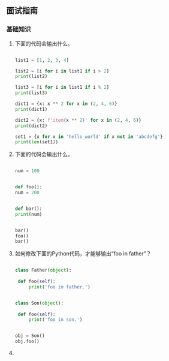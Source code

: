 ## 面试指南

### 基础知识

1. 下面的代码会输出什么。

   ```Python
   
   list1 = [1, 2, 3, 4]
   
   list2 = [i for i in list1 if i > 2]
   print(list2)
   
   list3 = [i for i in list1 if i % 2]
   print(list3)
   
   dict1 = {x: x ** 2 for x in (2, 4, 6)}
   print(dict1)
   
   dict2 = {x: f'item{x ** 2}' for x in (2, 4, 6)}
   print(dict2)
   
   set1 = {x for x in 'hello world' if x not in 'abcdefg'}
   print(len(set1))
   ```

2. 下面的代码会输出什么。

    ```Python
   
   num = 100
   
   
   def foo():
   	num = 200
   
   
   def bar():
   	print(num)
   
   
   bar()
   foo()
   bar()
    ```

3. 如何修改下面的Python代码，才能够输出“foo in father”？

   ```Python
   
   class Father(object):
   	
   	def foo(self):
   		print('foo in father.')
   
   
   class Son(object):
   	
   	def foo(self):
   		print('foo in son.')
   
   
   obj = Son()
   obj.foo()
   ```

4. 